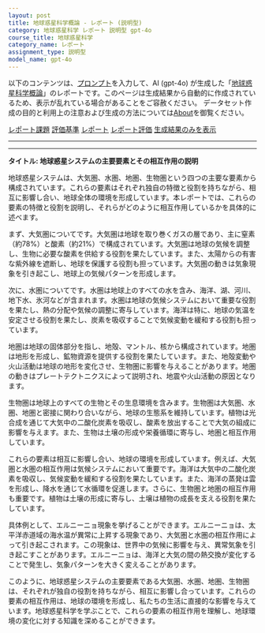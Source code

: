 ```yaml
---
layout: post
title: 地球惑星科学概論 - レポート (説明型)
category: 地球惑星科学 レポート 説明型 gpt-4o
course_title: 地球惑星科学
category_name: レポート
assignment_type: 説明型
model_name: gpt-4o
---
```


以下のコンテンツは、[プロンプト](https://github.com/takedatoshiyuki/synthetic_assignments/tree/main/generated/地球惑星科学/gpt-4o/prompt_レポート-説明型.md)を入力して、AI (gpt-4o) が生成した「[地球惑星科学概論](/contents/地球惑星科学/)」のレポートです。このページは生成結果から自動的に作成されているため、表示が乱れている場合があることをご容赦ください。
データセット作成の目的と利用上の注意および生成の方法については[About](/About)を御覧ください。

[レポート課題](../レポート課題-説明型)
[評価基準](../評価基準-説明型)
[レポート](../レポート-説明型)
[レポート評価](../レポート評価-説明型)
[生成結果のみを表示](https://github.com/takedatoshiyuki/synthetic_assignments/tree/main/generated/地球惑星科学/gpt-4o/レポート-説明型.md)
  

***
***
  
**タイトル: 地球惑星システムの主要要素とその相互作用の説明**

地球惑星システムは、大気圏、水圏、地圏、生物圏という四つの主要な要素から構成されています。これらの要素はそれぞれ独自の特徴と役割を持ちながら、相互に影響し合い、地球全体の環境を形成しています。本レポートでは、これらの要素の特徴と役割を説明し、それらがどのように相互作用しているかを具体的に述べます。

まず、大気圏についてです。大気圏は地球を取り巻くガスの層であり、主に窒素（約78%）と酸素（約21%）で構成されています。大気圏は地球の気候を調整し、生物に必要な酸素を供給する役割を果たしています。また、太陽からの有害な紫外線を遮断し、地球を保護する役割も担っています。大気圏の動きは気象現象を引き起こし、地球上の気候パターンを形成します。

次に、水圏についてです。水圏は地球上のすべての水を含み、海洋、湖、河川、地下水、氷河などが含まれます。水圏は地球の気候システムにおいて重要な役割を果たし、熱の分配や気候の調整に寄与しています。海洋は特に、地球の気温を安定させる役割を果たし、炭素を吸収することで気候変動を緩和する役割も担っています。

地圏は地球の固体部分を指し、地殻、マントル、核から構成されています。地圏は地形を形成し、鉱物資源を提供する役割を果たしています。また、地殻変動や火山活動は地球の地形を変化させ、生物圏に影響を与えることがあります。地圏の動きはプレートテクトニクスによって説明され、地震や火山活動の原因となります。

生物圏は地球上のすべての生物とその生息環境を含みます。生物圏は大気圏、水圏、地圏と密接に関わり合いながら、地球の生態系を維持しています。植物は光合成を通じて大気中の二酸化炭素を吸収し、酸素を放出することで大気の組成に影響を与えます。また、生物は土壌の形成や栄養循環に寄与し、地圏と相互作用しています。

これらの要素は相互に影響し合い、地球の環境を形成しています。例えば、大気圏と水圏の相互作用は気候システムにおいて重要です。海洋は大気中の二酸化炭素を吸収し、気候変動を緩和する役割を果たしています。また、海洋の蒸発は雲を形成し、降水を通じて水循環を促進します。さらに、生物圏と地圏の相互作用も重要です。植物は土壌の形成に寄与し、土壌は植物の成長を支える役割を果たしています。

具体例として、エルニーニョ現象を挙げることができます。エルニーニョは、太平洋赤道域の海水温が異常に上昇する現象であり、大気圏と水圏の相互作用によって引き起こされます。この現象は、世界中の気候に影響を与え、異常気象を引き起こすことがあります。エルニーニョは、海洋と大気の間の熱交換が変化することで発生し、気象パターンを大きく変えることがあります。

このように、地球惑星システムの主要要素である大気圏、水圏、地圏、生物圏は、それぞれが独自の役割を持ちながら、相互に影響し合っています。これらの要素の相互作用は、地球の環境を形成し、私たちの生活に直接的な影響を与えています。地球惑星科学を学ぶことで、これらの要素の相互作用を理解し、地球環境の変化に対する知識を深めることができます。

